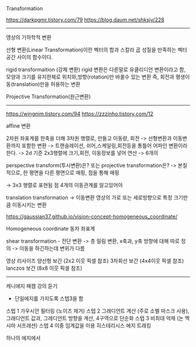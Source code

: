 Transformation 




https://darkpgmr.tistory.com/79
https://blog.daum.net/shksjy/228

--------------
영상의 기하학적 변환





선형 변환(Linear Transformation)이란 벡터의 합과 스칼라 곱 성질을 만족하는 벡터 공간 사이의 함수이다.


rigid transformaition (강체 변환)
rigid 변환은 다른말로 유클리디언 변환이라고 함, 모양과 크기를 유지한체로 위치와,방향(rotation)만 바꿀수 있는 변환
즉, 회전과 평생이동(translation)만을 허용하는 변환


Projective Transformation(원근변환)


---------------------------
https://wingnim.tistory.com/94
https://zzzinho.tistory.com/12


affine 변환

2차원 좌표계를 한축을 더해 3차원 행렬로, 만들고 이동량, 회전
-> 선형변환과 이동변환까지 포함한 변환
-> 트랜슬레이션, 쉬어,스케일링,회전등을 통틀어 어파인 변환이라 한다.
-> 2d 기준 2x3행렬에 크기,회전, 이동정보를 넣어 연산
-> 6개의 


perspective transform(투시변환)은? 또는 projective transformation은?
-> 본질적으로, 한 평면을 다른 평면으로 매핑, 점을 통해 매핑

-> 3x3 행렬로 표현됨
점 4개의 이동관계를 알고있어야 


translation transformation -> 이동변환
영상의 가로 또는 세로방향으로 특정 크기만큼 이동시키는 변환

https://gaussian37.github.io/vision-concept-homogeneous_coordinate/

Homogeneous coordinate 동차 좌표계


shear transformation - 전단 변환 
-> 층 밀림 변환, x축과, y축 방향에 대해 따로 정의
-> 이동을 하긴하는데 변위가 다름
 
영상 리사이즈
양선형 보간 (2x2 이웃 픽셀 참조)
3차회선 보간 (4x4이웃 픽셀 참조)
lanczos 보간 (8x8 이웃 픽셀 참조)

-----------------
캐니에지
패캠 강의 듣기
- 단일에지를 가지도록 스텝3을 함


스텝 1 가우시안 필터링 (노이즈 제거)
스텝 2 그래디언트 계산 (주로 소벨 마스크 사용), 그래디언트 값과, 그레디언트 방향을 계산, 4구역으로 단순화
스텝 3 비최대 억제 (논 멕시마 서프레션)
스텝 4 이중 임계값을 이용 히스테리시스 에지 트래킹

하나의 에지에서 




































